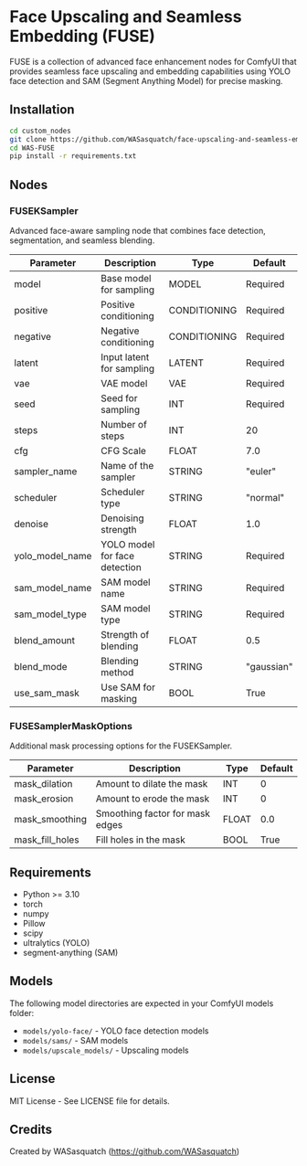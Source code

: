 # Face Upscaling and Seamless Embedding (FUSE)

FUSE is a collection of advanced face enhancement nodes for ComfyUI that provides seamless face upscaling and embedding capabilities using YOLO face detection and SAM (Segment Anything Model) for precise masking.

## Installation

```bash
cd custom_nodes
git clone https://github.com/WASasquatch/face-upscaling-and-seamless-embedding WAS-FUSE
cd WAS-FUSE
pip install -r requirements.txt
```

## Nodes

### FUSEKSampler

Advanced face-aware sampling node that combines face detection, segmentation, and seamless blending.

| Parameter | Description | Type | Default |
|-----------|-------------|------|---------|
| model | Base model for sampling | MODEL | Required |
| positive | Positive conditioning | CONDITIONING | Required |
| negative | Negative conditioning | CONDITIONING | Required |
| latent | Input latent for sampling | LATENT | Required |
| vae | VAE model | VAE | Required |
| seed | Seed for sampling | INT | Required |
| steps | Number of steps | INT | 20 |
| cfg | CFG Scale | FLOAT | 7.0 |
| sampler_name | Name of the sampler | STRING | "euler" |
| scheduler | Scheduler type | STRING | "normal" |
| denoise | Denoising strength | FLOAT | 1.0 |
| yolo_model_name | YOLO model for face detection | STRING | Required |
| sam_model_name | SAM model name | STRING | Required |
| sam_model_type | SAM model type | STRING | Required |
| blend_amount | Strength of blending | FLOAT | 0.5 |
| blend_mode | Blending method | STRING | "gaussian" |
| use_sam_mask | Use SAM for masking | BOOL | True |

### FUSESamplerMaskOptions

Additional mask processing options for the FUSEKSampler.

| Parameter | Description | Type | Default |
|-----------|-------------|------|---------|
| mask_dilation | Amount to dilate the mask | INT | 0 |
| mask_erosion | Amount to erode the mask | INT | 0 |
| mask_smoothing | Smoothing factor for mask edges | FLOAT | 0.0 |
| mask_fill_holes | Fill holes in the mask | BOOL | True |

## Requirements

- Python >= 3.10
- torch
- numpy
- Pillow
- scipy
- ultralytics (YOLO)
- segment-anything (SAM)

## Models

The following model directories are expected in your ComfyUI models folder:
- `models/yolo-face/` - YOLO face detection models
- `models/sams/` - SAM models
- `models/upscale_models/` - Upscaling models

## License

MIT License - See LICENSE file for details.

## Credits

Created by WASasquatch (https://github.com/WASasquatch)

